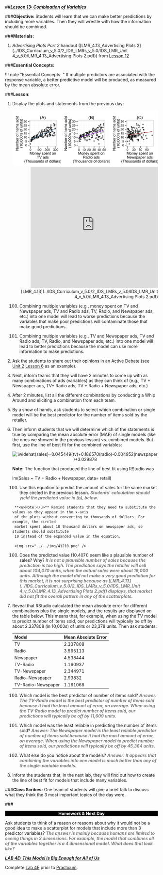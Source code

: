 ##***<u>Lesson 13: Combination of Variables</u>***

###**Objective:**
Students will learn that we can make better predictions by including more variables. Then they will wrestle
with how the information should be combined.

###**Materials:**
1. *Advertising Plots Part 2* handout ([LMR_4.13_Advertising Plots 2](../IDS_Curriculum_v_5.0/2_IDS_LMRs_v_5.0/IDS_LMR_Unit 4_v_5.0/LMR_4.13_Advertising Plots 2.pdf)) from [Lesson 12](lesson12.md)

###**Essential Concepts:**

!!! note "Essential Concepts: " 
    If multiple predictors are associated with the response variable, a better predictive model
    will be produced, as measured by the mean absolute error.

###**Lesson:**
1. Display the plots and statements from the previous day:

    <img src="../../img/41212.png" />    

    <div align="right"><iframe src="https://docs.google.com/viewerng/viewer?url=https://stemc.idsucla.org/IDS_Curriculum_v_5.0_preview/2_IDS_LMRs_v_5.0/IDS_LMR_Unit 4_v_5.0/LMR_4.13_Advertising Plots 2.pdf&embedded=true" style=" width:420px;height:400px;" frameborder="0"></iframe><br>[LMR_4.13](../IDS_Curriculum_v_5.0/2_IDS_LMRs_v_5.0/IDS_LMR_Unit 4_v_5.0/LMR_4.13_Advertising Plots 2.pdf)</div>

    100. Combining multiple variables (e.g., money spent on TV and Newspaper ads, TV and
    Radio ads, TV, Radio, and Newspaper ads, etc.) into one model will lead to worse
    predictions because the variables that make poor predictions will contaminate those that
    make good predictions.

    100. Combining multiple variables (e.g., TV and Newspaper ads, TV and Radio ads, TV,
    Radio, and Newspaper ads, etc.) into one model will lead to better predictions because
    the model can use more information to make predictions.

2. Ask the students to share out their opinions in an Active Debate (see [Unit 2](../unit2/overview.md) [Lesson 6](lesson6.md) as an
example).

3. Next, inform teams that they will have 2 minutes to come up with as many combinations of ads
(variables) as they can think of (e.g., TV + Newspaper ads, TV+ Radio ads, TV + Radio +
Newspaper ads, etc.)

4. After 2 minutes, list all the different combinations by conducting a Whip Around and eliciting a
combination from each team.

5. By a show of hands, ask students to select which combination or single model will be the best
predictor for the number of items sold by the retailer.

6. Then inform students that we will determine which of the statements is true by comparing the
mean absolute error (MAE) of single models (like the ones we showed in the previous lesson) vs.
combined models. But first, use the line of best fit for the combined variables:

    <center><img src="https://latex.codecogs.com/gif.latex?\widehat{sales}=0.045449(tv)&plus;0.186570(radio)-0.004952(newspaper)&plus;3.029878" title="\widehat{sales}=0.045449(tv)+0.186570(radio)-0.004952(newspaper)+3.029878" /></center>

    **Note:** The function that produced the line of best fit using RStudio was

    lm(Sales ~ TV + Radio + Newspaper, data= retail)

    100. Use this equation to predict the amount of sales for the same market they circled in the
    previous lesson. <span style="color:grey">***Students’ calculation should yield the predicted value in (b), below.***</span>
    
        **<u>Note:</u>** Remind students that they need to substitute the values as they appear in the x-axis
        of the plots without converting to thousands of dollars. For example, the circled
        market spent about 10 thousand dollars on newspaper ads, so students should substitute
        10 instead of the expanded value in the equation.

        <img src="../../img/41210.png" />

    100. Does the predicted value (10.407)) seem like a plausible number of sales? Why? <span style="color:grey">***It is not
    a plausible number of sales because the prediction is too high. The prediction says
    the retailer will sell about 104,070 units, when the actual sales were about 16,000
    units. Although the model did not make a very good prediction for this market, it is
    not surprising because as [LMR_4.13](../IDS_Curriculum_v_5.0/2_IDS_LMRs_v_5.0/IDS_LMR_Unit 4_v_5.0/LMR_4.13_Advertising Plots 2.pdf) displays, that market did not fit the overall
    pattern in any of the scatterplots.***</span>

7. Reveal that RStudio calculated the mean absolute error for different combinations plus the single
models, and the results are displayed on the table below. This means that, for example, when
using the TV model to predict number of items sold, our predictions will typically be off by about
2.337808 (in 10,000s) of units or 23,378 units. Then ask students:

    | Model | Mean Absolute Error |
    |--------------------|---------------------|
    | TV | 2.337808 |
    | Radio | 3.565113 |
    | Newspaper | 4.538444 |
    | TV-Radio | 1.160937 |
    | TV-Newspaper | 2.344971 |
    | Radio-Newspaper | 2.93832 |
    | TV-Radio-Newspaper | 1.161068 |

    100. Which model is the best predictor of number of items sold? <span style="color:grey">***Answer: The TV-Radio
    model is the best predictor of number of items sold because it had the least
    amount of error, on average. When using the TV-Radio model to predict number of
    items sold, our predictions will typically be off by 11,609 units.***</span>

    100. Which model was the least reliable in predicting the number of items sold? <span style="color:grey">***Answer: The
    Newspaper model is the least reliable predictor of number of items sold because it
    had the most amount of error, on average. When using the Newspaper model to
    predict number of items sold, our predictions will typically be off by 45,384 units.***</span>

    100. What else do you notice about the models? <span style="color:grey">***Answer: It appears that combining the
    variables into one model is much better than any of the single-variable models.***</span>

8. Inform the students that, in the next lab, they will find out how to create the line of best fit for
models that include many variables.

###**Class Scribes:**
One team of students will give a brief talk to discuss what they think the 3 most important topics of the
day were.

###<p style="background: black; color: white; text-align: center;">**Homework & Next Day**</p>
Ask students to think of a reason or reasons about why it would not be a good idea to make a scatterplot
for models that include more than 3 predictor variables? <span style="color:grey">***The answer is mainly because humans are
limited to seeing things in 3 dimensions. For example, the model that combines all of the variables
together is a 4 dimensional model. What does that look like?***</span>

[<u>***LAB 4E: This Model is Big Enough for All of Us***</u>](lab4e.md)

Complete [Lab 4E](lab4e.md) prior to [Practicum](practicum1.md).